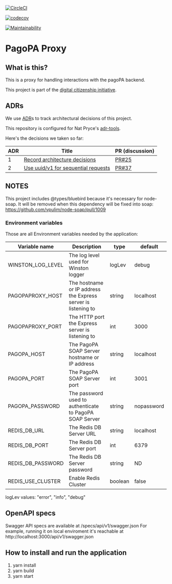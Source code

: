 [![CircleCI](https://circleci.com/gh/teamdigitale/italia-pagopa-proxy.svg?style=svg)](https://circleci.com/gh/teamdigitale/italia-pagopa-proxy)

[![codecov](https://codecov.io/gh/teamdigitale/italia-pagopa-proxy/branch/master/graph/badge.svg)](https://codecov.io/gh/teamdigitale/italia-pagopa-proxy)

[![Maintainability](https://api.codeclimate.com/v1/badges/5a8e35c5db40f63c3ebf/maintainability)](https://codeclimate.com/github/teamdigitale/italia-pagopa-proxy/maintainability)

# PagoPA Proxy

## What is this?

This is a proxy for handling interactions with the pagoPA backend.

This project is part of the [digital citizenship initiative](https://teamdigitale.governo.it/en/projects/digital-citizenship.htm).

## ADRs

We use [ADR](http://thinkrelevance.com/blog/2011/11/15/documenting-architecture-decisions)s to track architectural decisions of this project.

This repository is configured for Nat Pryce's [adr-tools](https://github.com/npryce/adr-tools).

Here's the decisions we taken so far:

| ADR | Title        | PR (discussion) |
| --- | ----------------------------- | --------------- |
| 1   | [Record architecture decisions](doc/architecture/decisions/0001-record-architecture-decisions.md) | [PR#25](https://github.com/teamdigitale/italia-pagopa-proxy/pull/25)                |
| 2   | [Use uuid/v1 for sequential requests](doc/adr/0002-use-uuid-v1-for-sequential-requests.md) | [PR#37](https://github.com/teamdigitale/italia-pagopa-proxy/pull/37)                |

## NOTES

This project includes @types/bluebird because it's necessary for node-soap.
It will be removed when this dependency will be fixed into soap:
https://github.com/vpulim/node-soap/pull/1009

### Environment variables

Those are all Environment variables needed by the application:

| Variable name       | Description                                                   | type    | default       |
|---------------------|---------------------------------------------------------------|---------|---------------|
| WINSTON_LOG_LEVEL   | The log level used for Winston logger                         | logLev  | debug         |
| PAGOPAPROXY_HOST    | The hostname or IP address the Express server is listening to | string  | localhost     |
| PAGOPAPROXY_PORT    | The HTTP port the Express server is listening to              | int     | 3000          |
| PAGOPA_HOST         | The PagoPA SOAP Server hostname or IP address                 | string  | localhost     |
| PAGOPA_PORT         | The PagoPA SOAP Server port                                   | int     | 3001          |
| PAGOPA_PASSWORD     | The password used to authenticate to PagoPA SOAP Server       | string  | nopassword    |
| REDIS_DB_URL        | The Redis DB Server URL                                       | string  | localhost     |
| REDIS_DB_PORT       | The Redis DB Server port                                      | int     | 6379          |
| REDIS_DB_PASSWORD   | The Redis DB Server password                                  | string  | ND            |
| REDIS_USE_CLUSTER   | Enable Redis Cluster                                          | boolean | false         |

logLev values: "error", "info", "debug"

## OpenAPI specs

Swagger API specs are available at /specs/api/v1/swagger.json
For example, running it on local enviroment it's reachable at http://localhost:3000/api/v1/swagger.json

## How to install and run the application

1. yarn install
2. yarn build
3. yarn start